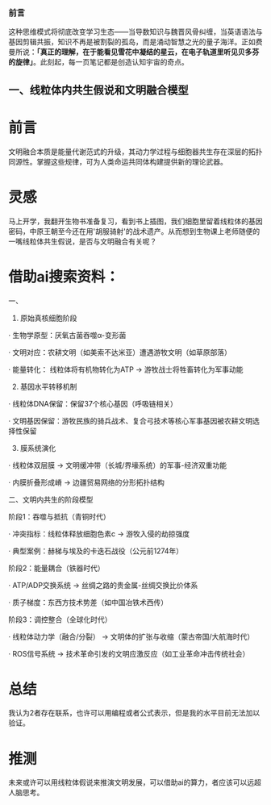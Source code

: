 ### 前言
这种思维模式将彻底改变学习生态——当导数知识与魏晋风骨纠缠，当英语语法与基因剪辑共振，知识不再是被割裂的孤岛，而是涌动智慧之光的量子海洋。正如费曼所说：**「真正的理解，在于能看见雪花中凝结的星云，在电子轨道里听见贝多芬的旋律」**。此刻起，每一页笔记都是创造认知宇宙的奇点。
## 一、线粒体内共生假说和文明融合模型
# 前言
文明融合本质是能量代谢范式的升级，其动力学过程与细胞器共生存在深层的拓扑同源性。掌握这些规律，可为人类命运共同体构建提供新的理论武器。
# 灵感
马上开学，我翻开生物书准备复习，看到书上插图，我们细胞里留着线粒体的基因密码，中原王朝至今还在用'胡服骑射'的战术遗产。从而想到生物课上老师随便的一嘴线粒体共生假说，是否与文明融合有关呢？
# 借助ai搜索资料：
一、
1. 原始真核细胞阶段

· 生物学原型：厌氧古菌吞噬α-变形菌

· 文明对应：农耕文明（如美索不达米亚）遭遇游牧文明（如草原部落）

· 能量转化：
线粒体将有机物转化为ATP → 游牧战士将牲畜转化为军事动能

2. 基因水平转移机制

· 线粒体DNA保留：保留37个核心基因（呼吸链相关）

· 文明基因保留：游牧民族的骑兵战术、复合弓技术等核心军事基因被农耕文明选择性保留

3. 膜系统演化

· 线粒体双层膜 → 文明缓冲带（长城/界壕系统）的军事-经济双重功能

· 内膜折叠形成嵴 → 边疆贸易网络的分形拓扑结构

二、文明内共生的阶段模型

阶段1：吞噬与抵抗（青铜时代）

· 冲突指标：线粒体释放细胞色素c → 游牧入侵的劫掠强度

· 典型案例：赫梯与埃及的卡迭石战役（公元前1274年）

阶段2：能量耦合（铁器时代）

· ATP/ADP交换系统 → 丝绸之路的贵金属-丝绸交换比价体系

· 质子梯度：东西方技术势差（如中国冶铁术西传）

阶段3：调控整合（全球化时代）

· 线粒体动力学（融合/分裂） → 文明体的扩张与收缩（蒙古帝国/大航海时代）

· ROS信号系统 → 技术革命引发的文明应激反应（如工业革命冲击传统社会）
# 总结
我认为2者存在联系，也许可以用编程或者公式表示，但是我的水平目前无法加以验证。
# 推测
未来或许可以用线粒体假说来推演文明发展，可以借助ai的算力，者应该可以远超人脑思考。

